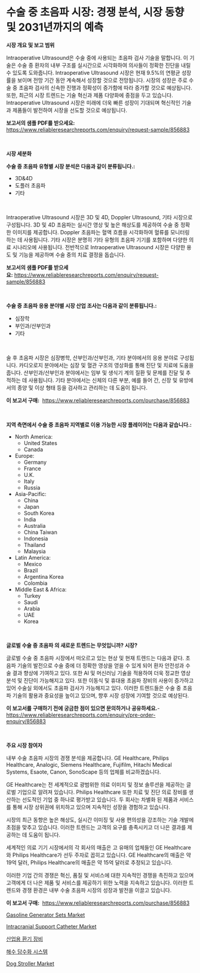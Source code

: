 <p><h1>수술 중 초음파 시장: 경쟁 분석, 시장 동향 및 2031년까지의 예측</h1></p><p><strong>시장 개요 및 보고 범위</strong></p>
<p><p>Intraoperative Ultrasound은 수술 중에 사용되는 초음파 검사 기술을 말합니다. 이 기술은 수술 중 환자의 내부 구조를 실시간으로 시각화하여 의사들이 정확한 진단을 내릴 수 있도록 도와줍니다. Intraoperative Ultrasound 시장은 현재 9.5%의 연평균 성장률을 보이며 전망 기간 동안 계속해서 성장할 것으로 전망됩니다. 시장의 성장은 주로 수술 중 초음파 검사의 신속한 진행과 정확성이 증가함에 따라 증가할 것으로 예상됩니다. 또한, 최근의 시장 트렌드는 기술 혁신과 제품 다양화에 중점을 두고 있습니다. Intraoperative Ultrasound 시장은 미래에 더욱 빠른 성장이 기대되며 혁신적인 기술과 제품들이 발전하여 시장을 선도할 것으로 예상됩니다.</p></p>
<p><strong>보고서의 샘플 PDF를 받으세요:</strong> <a href="https://www.reliableresearchreports.com/enquiry/request-sample/856883">https://www.reliableresearchreports.com/enquiry/request-sample/856883</a></p>
<p>&nbsp;</p>
<p><strong>시장 세분화</strong></p>
<p><strong>수술 중 초음파 유형별 시장 분석은 다음과 같이 분류됩니다.:</strong></p>
<p><ul><li>3D&4D</li><li>도플러 초음파</li><li>기타</li></ul></p>
<p>&nbsp;</p>
<p><p>Intraoperative Ultrasound 시장은 3D 및 4D, Doppler Ultrasound, 기타 시장으로 구성됩니다. 3D 및 4D 초음파는 실시간 영상 및 높은 해상도를 제공하여 수술 중 정확한 이미지를 제공합니다. Doppler 초음파는 혈액 흐름을 시각화하여 혈류를 모니터링하는 데 사용됩니다. 기타 시장은 분명히 기타 유형의 초음파 기기를 포함하며 다양한 의료 시나리오에 사용됩니다. 전반적으로 Intraoperative Ultrasound 시장은 다양한 용도 및 기능을 제공하며 수술 중의 치료 결정을 돕습니다.</p></p>
<p><strong>보고서의 샘플 PDF를 받으세요:</strong>&nbsp;<a href="https://www.reliableresearchreports.com/enquiry/request-sample/856883">https://www.reliableresearchreports.com/enquiry/request-sample/856883</a></p>
<p>&nbsp;</p>
<p><strong> 수술 중 초음파 응용 분야별 시장 산업 조사는 다음과 같이 분류됩니다.:</strong></p>
<p><ul><li>심장학</li><li>부인과/산부인과</li><li>기타</li></ul></p>
<p>&nbsp;</p>
<p><p>술 후 초음파 시장은 심장병학, 산부인과/산부인과, 기타 분야에서의 응용 분야로 구성됩니다. 카디오로지 분야에서는 심장 및 혈관 구조의 영상화를 통해 진단 및 치료에 도움을 줍니다. 산부인과/산부인과 분야에서는 임부 및 생식기 계의 질환 및 문제를 진달 및 추적하는 데 사용됩니다. 기타 분야에서는 신체의 다른 부분, 예를 들어 간, 신장 및 유방에서의 종양 및 이상 형태 등을 검사하고 관리하는 데 도움이 됩니다.</p></p>
<p><strong>이 보고서 구매:</strong>&nbsp; <a href="https://www.reliableresearchreports.com/purchase/856883">https://www.reliableresearchreports.com/purchase/856883</a></p>
<p>&nbsp;</p>
<p><strong>지역 측면에서 수술 중 초음파 지역별로 이용 가능한 시장 플레이어는 다음과 같습니다.:</strong></p>
<p><ul>
    <li>
        North America:
        <ul>
            <li>United States</li>
            <li>Canada</li>
        </ul>
    </li>
    <li>
        Europe:
        <ul>
            <li>Germany</li>
            <li>France</li>
            <li>U.K.</li>
            <li>Italy</li>
            <li>Russia</li>
        </ul>
    </li>
    <li>
        Asia-Pacific:
        <ul>
            <li>China</li>
            <li>Japan</li>
            <li>South Korea</li>
            <li>India</li>
            <li>Australia</li>
            <li>China Taiwan</li>
            <li>Indonesia</li>
            <li>Thailand</li>
            <li>Malaysia</li>
        </ul>
    </li>
    <li>
        Latin America:
        <ul>
            <li>Mexico</li>
            <li>Brazil</li>
            <li>Argentina Korea</li>
            <li>Colombia</li>
        </ul>
    </li>
    <li>
        Middle East & Africa:
        <ul>
            <li>Turkey</li>
            <li>Saudi</li>
            <li>Arabia</li>
            <li>UAE</li>
            <li>Korea</li>
        </ul>
    </li>
    </ul></p>
<p>&nbsp;</p>
<p><strong>글로벌 수술 중 초음파 의 새로운 트렌드는 무엇입니까? 시장?</strong></p>
<p><p>글로벌 수술 중 초음파 시장에서 떠오르고 있는 현상 및 현재 트렌드는 다음과 같다. 초음파 기술의 발전으로 수술 중에 더 정확한 영상을 얻을 수 있게 되어 환자 안전성과 수술 결과 향상에 기여하고 있다. 또한 AI 및 머신러닝 기술을 적용하여 더욱 정교한 영상 분석 및 진단이 가능해지고 있다. 또한 이동식 및 휴대용 초음파 장비의 사용이 증가하고 있어 수술실 외에서도 초음파 검사가 가능해지고 있다. 이러한 트렌드들은 수술 중 초음파 기술의 활용과 중요성을 높이고 있으며, 향후 시장 성장에 기여할 것으로 예상된다.</p></p>
<p><strong>이 보고서를 구매하기 전에 궁금한 점이 있으면 문의하거나 공유하세요.</strong>- <a href="https://www.reliableresearchreports.com/enquiry/pre-order-enquiry/856883">https://www.reliableresearchreports.com/enquiry/pre-order-enquiry/856883</a></p>
<p>&nbsp;</p>
<p><strong>주요 시장 참여자</strong></p>
<p><p>내부 수술 초음파 시장의 경쟁 분석을 제공합니다. GE Healthcare, Philips Healthcare, Analogic, Siemens Healthcare, Fujifilm, Hitachi Medical Systems, Esaote, Canon, SonoScape 등의 업체를 비교하겠습니다. </p><p>GE Healthcare는 전 세계적으로 광범위한 의료 이미지 및 정보 솔루션을 제공하는 글로벌 기업으로 알려져 있습니다. Philips Healthcare 또한 치료 및 진단 의료 장비를 생산하는 선도적인 기업 중 하나로 평가받고 있습니다. 두 회사는 차별화 된 제품과 서비스를 통해 시장 상위권에 위치하고 있으며 지속적인 성장을 경험하고 있습니다.</p><p>시장의 최근 동향은 높은 해상도, 실시간 이미징 및 사용 편의성을 강조하는 기술 개발에 초점을 맞추고 있습니다. 이러한 트렌드는 고객의 요구를 충족시키고 더 나은 결과를 제공하는 데 도움이 됩니다.</p><p>세계적인 의료 기기 시장에서의 각 회사의 매출은 고 유매의 업체들인 GE Healthcare와 Philips Healthcare가 선두 주자로 꼽히고 있습니다. GE Healthcare의 매출은 약 19억 달러, Philips Healthcare의 매출은 약 15억 달러로 추정되고 있습니다.</p><p>이러한 기업 간의 경쟁은 혁신, 품질 및 서비스에 대한 지속적인 경쟁을 촉진하고 있으며 고객에게 더 나은 제품 및 서비스를 제공하기 위한 노력을 지속하고 있습니다. 이러한 트렌드와 경쟁 환경은 내부 수술 초음파 시장의 성장과 발전을 이끌고 있습니다.</p></p>
<p><strong>이 보고서 구매:</strong>&nbsp;&nbsp;<a href="https://www.reliableresearchreports.com/purchase/856883">https://www.reliableresearchreports.com/purchase/856883</a></p>
<p><p><a href="https://valiant-lunge-8fe.notion.site/Gasoline-Generator-Sets-Market-Research-Report-Forecasted-for-Period-from-2024-2031-by-Market-Typ-4c6fa0e1fb2e4250ad5c564f30eccb78">Gasoline Generator Sets Market</a></p><p><a href="https://issuu.com/reportprime-2/docs/intracranial-support-catheter-market-size-2030.ppt">Intracranial Support Catheter Market</a></p><p><a href="https://github.com/akzkkws047661437/Market-Research-Report-List-1/blob/main/37976633875.md">산업용 환기 장비</a></p><p><a href="https://github.com/vsckjg50460/Market-Research-Report-List-1/blob/main/55874233876.md">해수 담수화 시스템</a></p><p><a href="https://github.com/ChiragRp1/Market-Research-Report-List-3/blob/main/dog-stroller-market.md">Dog Stroller Market</a></p></p>
